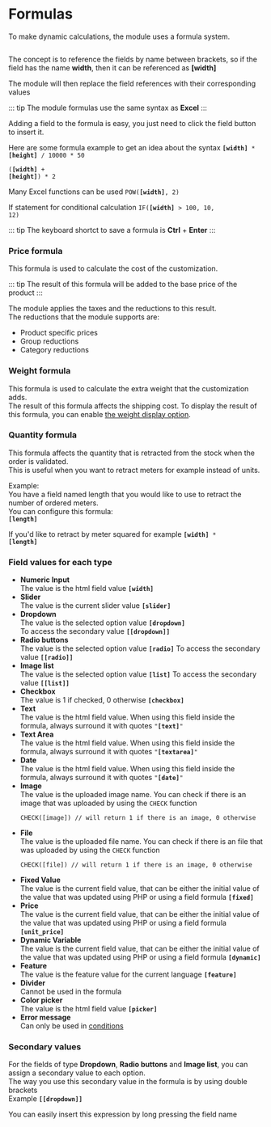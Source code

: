 # Formulas

To make dynamic calculations, the module uses a formula system.

<img srcset="/images/formula.jpg 2x">

The concept is to reference the fields by name between brackets, so if the field has the name **width**,
then it can be referenced as **[width]**

The module will then replace the field references with their corresponding values

::: tip
The module formulas use the same syntax as **Excel**
:::

Adding a field to the formula is easy, you just need to click the field button to insert it.

Here are some formula example to get an idea about the syntax
<code class="formula">**[width]** * **[height]** / 10000 * 50</code>

<code class="formula">(**[width]** + **[height]**) * 2</code>

Many Excel functions can be used
<code class="formula">POW(**[width]**, 2)</code>

If statement for conditional calculation
<code class="formula">IF(**[width]** > 100, 10, 12)</code>

::: tip
The keyboard shortct to save a formula is **Ctrl** + **Enter**
:::

### Price formula
This formula is used to calculate the cost of the customization.  

::: tip
The result of this formula will be added to the base price of the product
:::

The module applies the taxes and the reductions to this result.  
The reductions that the module supports are:
- Product specific prices
- Group reductions
- Category reductions


### Weight formula
This formula is used to calculate the extra weight that the customization adds.  
The result of this formula affects the shipping cost.
To display the result of this formula, you can enable [the weight display option](product-config/06-settings.md?id=display-weight-to-customers).

### Quantity formula
This formula affects the quantity that is retracted from the stock when the order is validated.  
This is useful when you want to retract meters for example instead of units.  

Example:  
You have a field named length that you would like to use to retract the number of ordered meters.  
You can configure this formula:  
<code class="formula">**[length]**</code>

If you'd like to retract by meter squared for example
<code class="formula">**[width]** * **[length]**</code>

### Field values for each type

- **Numeric Input**  
  The value is the html field value
  <code class="formula">**[width]**</code>
- **Slider**  
  The value is the current slider value
  <code class="formula">**[slider]**</code>
- **Dropdown**  
  The value is the selected option value
  <code class="formula">**[dropdown]**</code>  
  To access the secondary value
  <code class="formula">**[[dropdown]]**</code>
- **Radio buttons**  
  The value is the selected option value
  <code class="formula">**[radio]**</code>
  To access the secondary value
  <code class="formula">**[[radio]]**</code>
- **Image list**  
  The value is the selected option value
  <code class="formula">**[list]**</code>
  To access the secondary value
  <code class="formula">**[[list]]**</code>
- **Checkbox**  
  The value is 1 if checked, 0 otherwise
  <code class="formula">**[checkbox]**</code>
- **Text**  
  The value is the html field value. When using this field inside the formula, always surround it with quotes
  <code class="formula">"**[text]**"</code>
- **Text Area**  
  The value is the html field value. When using this field inside the formula, always surround it with quotes
  <code class="formula">"**[textarea]**"</code>
- **Date**  
  The value is the html field value. When using this field inside the formula, always surround it with quotes
  <code class="formula">"**[date]**"</code>
- **Image**  
  The value is the uploaded image name. You can check if there is an image that was uploaded by using the `CHECK` function 
  ```xls
  CHECK([image]) // will return 1 if there is an image, 0 otherwise
  ```
- **File**  
  The value is the uploaded file name. You can check if there is an file that was uploaded by using the `CHECK` function
  ```xls
  CHECK([file]) // will return 1 if there is an image, 0 otherwise
  ```
- **Fixed Value**  
  The value is the current field value, that can be either the initial value of the value that was updated using PHP or using a field formula
  <code class="formula">**[fixed]**</code>
- **Price**  
  The value is the current field value, that can be either the initial value of the value that was updated using PHP or using a field formula
  <code class="formula">**[unit_price]**</code>
- **Dynamic Variable**  
  The value is the current field value, that can be either the initial value of the value that was updated using PHP or using a field formula
  <code class="formula">**[dynamic]**</code>
- **Feature**  
  The value is the feature value for the current language
  <code class="formula">**[feature]**</code>
- **Divider**  
  Cannot be used in the formula
- **Color picker**  
  The value is the html field value
  <code class="formula">**[picker]**</code>
- **Error message**  
  Can only be used in [conditions](product-config/09-conditions.md)

### Secondary values
For the fields of type **Dropdown**, **Radio buttons** and **Image list**, you can assign a secondary value to each option.  
The way you use this secondary value in the formula is by using double brackets  
Example
<code class="formula">**[[dropdown]]**</code>

You can easily insert this expression by long pressing the field name

<img srcset="/images/secondary-value.jpg 2x">
